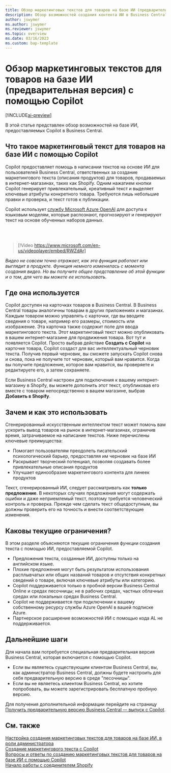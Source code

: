 ```yaml
---
title: Обзор маркетинговых текстов для товаров на базе ИИ (предварительная версия) с помощью Copilot
description: Обзор возможностей создания контента ИИ в Business Central
author: jswymer
ms.author: jswymer
ms.reviewer: jswymer
ms.topic: overview
ms.date: 03/16/2023
ms.custom: bap-template
---
```

# <a name="overview-of-ai-powered-item-marketing-text-preview-with-copilot" />Обзор маркетинговых текстов для товаров на базе ИИ (предварительная версия) с помощью Copilot

[!INCLUDE[ai-preview](includes/ai-preview.md)]

В этой статье представлен обзор возможностей на базе ИИ, предоставляемых Copilot в Business Central.

## <a name="what-is-ai-powered-item-marketing-text-with-copilot" />Что такое маркетинговый текст для товаров на базе ИИ с помощью Copilot

Copilot предоставляет помощь в написании текстов на основе ИИ для пользователей Business Central, ответственных за создание маркетингового текста (описания продуктов) для товаров, продаваемых в интернет-магазинах, таких как Shopify. Одним нажатием кнопки Copilot генерирует привлекательный, креативный текст и выделяет ключевые атрибуты конкретного товара. Требуются лишь небольшие правки и проверка, и текст готов к публикации.

Copilot использует [службу Microsoft Azure OpenAI](/azure/cognitive-services/openai/overview) для доступа к языковым моделям, которые распознают, прогнозируют и генерируют текст на основе обученных наборов данных.

<br><br>  

> [!Video https://www.microsoft.com/en-us/videoplayer/embed/RWZdAr]

*Видео не совсем точно отражает, как эта функция работает или выглядит в продукте. Функция немного изменилась с момента создания видео. Но вы получите общее представление об этой функции и о том, для чего вы можете ее использовать.*
  
## <a name="where-its-used" />Где она используется

Copilot доступен на карточках товаров в Business Central. В Business Central товары аналогичны товарам в других приложениях и магазинах. Каждым товаром можно управлять с карточки, где вы вводите сведения о товаре, например его размеры, стоимость или изображение. Эта карточка также содержит поле для ввода маркетингового текста. Этот маркетинговый текст можно опубликовать в вашем интернет-магазине для продвижения товара. Вот тут и появляется Copilot. Просто выбрав действие **Создать с Copilot** на карточке товара, Copilot создаст для вас интеллектуальный черновик текста. Получив первый черновик, вы сможете запускать Copilot снова и снова, пока не получите тот черновик, который вам нравится. Когда вы получите предложение, которое вам нравится, вы проверяете и редактируете его, а затем сохраняете.

Если Business Central настроен для подключения к вашему интернет-магазину в Shopify, вы можете дополнить этот текст, опубликовав его вместе с товаром непосредственно в вашем магазине, выбрав **Добавить в Shopify**.

## <a name="why-and-how-to-use-it" />Зачем и как это использовать

Сгенерированный искусственным интеллектом текст может помочь вам ускорить вывод товаров на рынок в интернет-магазинах, ограничив время, затрачиваемое на написание текстов. Ниже перечислены ключевые преимущества:

- Помогает пользователям преодолеть писательский психологический барьер, предоставляя им черновик на базе ИИ
- Раскрывает творческий потенциал, позволяя создавать более привлекательные описания продуктов
- Улучшает единообразие маркетингового контента для линеек продуктов

Текст, сгенерированный ИИ, следует рассматривать как **только предложение**. В некоторых случаях предложения могут содержать ошибки и даже неприемлемый текст, поэтому требуется человеческий контроль и проверка. Прежде чем сделать текст общедоступным, вы должны проверить его на точность и внести соответствующие изменения.

## <a name="current-limitations" />Каковы текущие ограничения?

В этом разделе объясняются текущие ограничения функции создания текста с помощью ИИ, предоставляемой Copilot.

- Предложения текста, созданные ИИ, доступны только на английском языке.
- Плохие предложения могут быть результатом использования расплывчатых или общих названий товаров и отсутствия конкретных сведений о товаре, включая ключевые атрибуты или категорию.
- Copilot поддерживается только в пробной версии Business Central Online и средах песочницы; не в рабочих средах, частных облачных средах или локальных средах Business Central.
- Copilot не поддерживается при подключении к вашему собственному ресурсу службы Azure OpenAI в вашей подписке Azure.
- Партнерское расширение возможностей ИИ с помощью кода AL не поддерживается.

## <a name="next-steps" />Дальнейшие шаги

Для начала вам потребуется специальная предварительная версия Business Central, которая включается с помощью Copilot.

- Если вы являетесь существующим клиентом Business Central, вы, как администратор Business Central, должны будете настроить для себя предварительную версию в среде "песочницы".
- Если вы не являетесь клиентом Business Central, но хотите попробовать, вы можете зарегистрировать бесплатную пробную версию.

Для получения дополнительной информации перейдите на страницу [Получить предварительную версию Business Central — выпуск с Copilot](ai-preview-getstarted.md).  

## <a name="see-also" />См. также

[Настройка создания маркетинговых текстов для товаров на базе ИИ, в роли администратора](enable-ai.md)  
[Создание маркетингового текста с Copilot](item-marketing-text.md)  
[Вопросы и ответы по созданию маркетинговых текстов для товаров на базе ИИ с помощью Copilot](ai-faq.md)  
[Начало работы с соединителем Shopify](shopify/get-started.md)  
